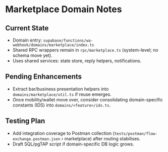 # Marketplace Domain Notes

## Current State

- Domain entry: `supabase/functions/wa-webhook/domains/marketplace/index.ts`
- Shared RPC wrappers remain in `rpc/marketplace.ts` (system-level; no schema
  move yet).
- Uses shared services: state store, reply helpers, notifications.

## Pending Enhancements

- Extract bar/business presentation helpers into `domains/marketplace/util.ts`
  if reuse emerges.
- Once mobility/wallet move over, consider consolidating domain-specific
  constants (IDS) into `domains/<feature>/ids.ts`.

## Testing Plan

- Add integration coverage to Postman collection
  (`tests/postman/flow-exchange.postman.json` › marketplace) after routing
  stabilises.
- Draft SQL/pgTAP script if domain-specific DB logic grows.
